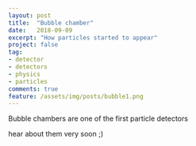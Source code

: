 ```yaml
---
layout: post
title:  "Bubble chamber"
date:   2018-09-09
excerpt: "How particles started to appear"
project: false
tag:
- detector
- detectors
- physics
- particles
comments: true
feature: /assets/img/posts/bubble1.png
---
```


Bubble chambers are one of the first particle detectors

hear about them very soon ;)